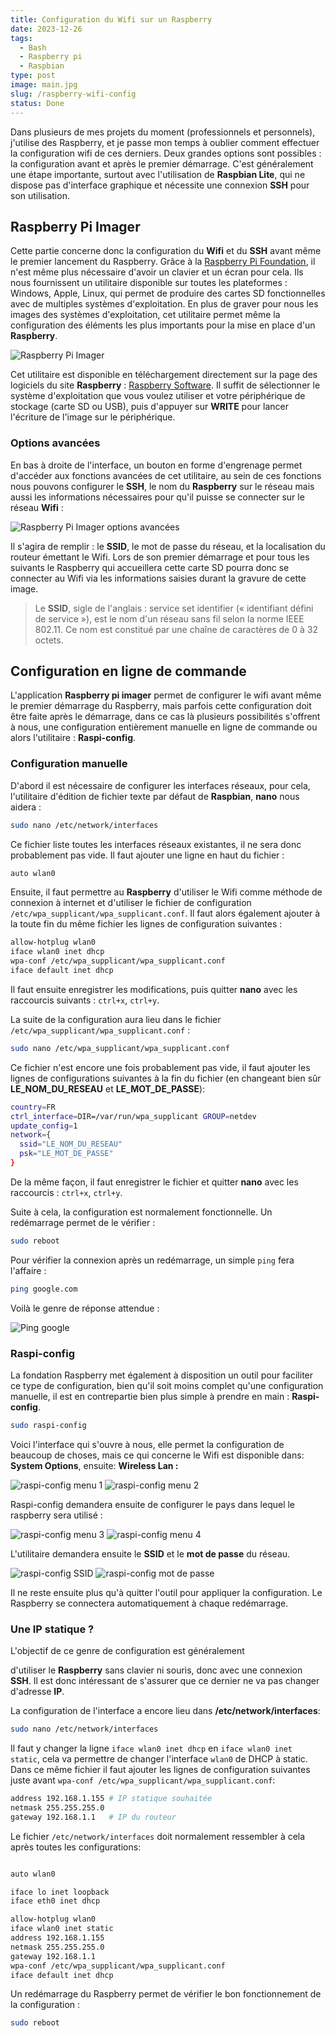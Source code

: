 ```yaml
---
title: Configuration du Wifi sur un Raspberry
date: 2023-12-26
tags:
  - Bash
  - Raspberry pi
  - Raspbian
type: post
image: main.jpg
slug: /raspberry-wifi-config
status: Done
---
```


Dans plusieurs de mes projets du moment (professionnels et personnels), j'utilise des Raspberry, et je passe mon temps à oublier comment effectuer la configuration wifi de ces derniers. Deux grandes options sont possibles : la configuration avant et après le premier démarrage. C'est généralement une étape importante, surtout avec l'utilisation de **Raspbian Lite**, qui ne dispose pas d'interface graphique et nécessite une connexion **SSH** pour son utilisation.

## Raspberry Pi Imager

Cette partie concerne donc la configuration du **Wifi** et du **SSH** avant même le premier lancement du Raspberry. Grâce à la [Raspberry Pi Foundation](https://www.raspberrypi.org), il n'est même plus nécessaire d'avoir un clavier et un écran pour cela. Ils nous fournissent un utilitaire disponible sur toutes les plateformes : Windows, Apple, Linux, qui permet de produire des cartes SD fonctionnelles avec de multiples systèmes d'exploitation. En plus de graver pour nous les images des systèmes d'exploitation, cet utilitaire permet même la configuration des éléments les plus importants pour la mise en place d'un **Raspberry**.

![Raspberry Pi Imager](raspberry-pi-imager-1.png)

Cet utilitaire est disponible en téléchargement directement sur la page des logiciels du site **Raspberry** : [Raspberry Software](https://www.raspberrypi.com/software/). Il suffit de sélectionner le système d'exploitation que vous voulez utiliser et votre périphérique de stockage (carte SD ou USB), puis d'appuyer sur **WRITE** pour lancer l'écriture de l'image sur le périphérique.

### Options avancées

En bas à droite de l'interface, un bouton en forme d'engrenage permet d'accéder aux fonctions avancées de cet utilitaire, au sein de ces fonctions nous pouvons configurer le **SSH**, le nom du **Raspberry** sur le réseau mais aussi les informations nécessaires pour qu'il puisse se connecter sur le réseau **Wifi** :

![Raspberry Pi Imager options avancées](raspberry-pi-imager-2.png)

Il s'agira de remplir : le **SSID**, le mot de passe du réseau, et la localisation du routeur émettant le Wifi. Lors de son premier démarrage et pour tous les suivants le Raspberry qui accueillera cette carte SD pourra donc se connecter au Wifi via les informations saisies durant la gravure de cette image.

> Le **SSID**, sigle de l'anglais : service set identifier (« identifiant défini de service »), est le nom d'un réseau sans fil selon la norme IEEE 802.11. Ce nom est constitué par une chaîne de caractères de 0 à 32 octets.

## Configuration en ligne de commande

L'application **Raspberry pi imager** permet de configurer le wifi avant même le premier démarrage du Raspberry, mais parfois cette configuration doit être faite après le démarrage, dans ce cas là plusieurs possibilités s'offrent à nous, une configuration entièrement manuelle en ligne de commande ou alors l'utilitaire : **Raspi-config**.

### Configuration manuelle

D'abord il est nécessaire de configurer les interfaces réseaux, pour cela, l'utilitaire d'édition de fichier texte par défaut de **Raspbian**, **nano** nous aidera :
```bash
sudo nano /etc/network/interfaces
```
Ce fichier liste toutes les interfaces réseaux existantes, il ne sera donc probablement pas vide. Il faut ajouter une ligne en haut du fichier :
```bash
auto wlan0
```
Ensuite, il faut permettre au **Raspberry** d'utiliser le Wifi comme méthode de connexion à internet et d'utiliser le fichier de configuration `/etc/wpa_supplicant/wpa_supplicant.conf`. Il faut alors également ajouter à la toute fin du même fichier les lignes de configuration suivantes :
```bash
allow-hotplug wlan0
iface wlan0 inet dhcp
wpa-conf /etc/wpa_supplicant/wpa_supplicant.conf
iface default inet dhcp
```
Il faut ensuite enregistrer les modifications, puis quitter **nano** avec les raccourcis suivants : `ctrl+x`, `ctrl+y`.

La suite de la configuration aura lieu dans le fichier `/etc/wpa_supplicant/wpa_supplicant.conf` :
```bash
sudo nano /etc/wpa_supplicant/wpa_supplicant.conf
```
Ce fichier n'est encore une fois probablement pas vide, il faut ajouter les lignes de configurations suivantes à la fin du fichier (en changeant bien sûr **LE_NOM_DU_RESEAU** et **LE_MOT_DE_PASSE**):
```bash
country=FR
ctrl_interface=DIR=/var/run/wpa_supplicant GROUP=netdev
update_config=1
network={
  ssid="LE_NOM_DU_RESEAU"
  psk="LE_MOT_DE_PASSE"
}
```
De la même façon, il faut enregistrer le fichier et quitter **nano** avec les raccourcis  : `ctrl+x`, `ctrl+y`.

Suite à cela, la configuration est normalement fonctionnelle. Un redémarrage permet de le vérifier :
```bash
sudo reboot
```

Pour vérifier la connexion après un redémarrage, un simple `ping` fera l'affaire :
```bash
ping google.com
```

Voilà le genre de réponse attendue :

![Ping google](ping-google.png)

### Raspi-config

La fondation Raspberry met également à disposition un outil pour faciliter ce type de configuration, bien qu'il soit moins complet qu'une configuration manuelle, il est en contrepartie bien plus simple à prendre en main : **Raspi-config**.
```bash
sudo raspi-config
```

Voici l'interface qui s'ouvre à nous, elle permet la configuration de beaucoup de choses, mais ce qui concerne le Wifi est disponible dans: **System Options**, ensuite: **Wireless Lan :**

![raspi-config menu 1](raspi-config-1.png)
![raspi-config menu 2](raspi-config-2.png)

Raspi-config demandera ensuite de configurer le pays dans lequel le raspberry sera utilisé :

![raspi-config menu 3](raspi-config-3.png)
![raspi-config menu 4](raspi-config-4.png)

L'utilitaire demandera ensuite le **SSID** et le **mot de passe** du réseau.

![raspi-config SSID](raspi-config-5.png)
![raspi-config mot de passe](raspi-config-6.png)

Il ne reste ensuite plus qu'à quitter l'outil pour appliquer la configuration. Le Raspberry se connectera automatiquement à chaque redémarrage.

### Une IP statique ?

L'objectif de ce genre de configuration est généralement

 d'utiliser le **Raspberry** sans clavier ni souris, donc avec une connexion **SSH**. Il est donc intéressant de s'assurer que ce dernier ne va pas changer d'adresse **IP**.

La configuration de l'interface a encore lieu dans **/etc/network/interfaces**:
```bash
sudo nano /etc/network/interfaces
```
Il faut y changer la ligne `iface wlan0 inet dhcp` en `iface wlan0 inet static`, cela va permettre de changer l'interface `wlan0` de DHCP à static.
Dans ce même fichier il faut ajouter les lignes de configuration suivantes juste avant `wpa-conf /etc/wpa_supplicant/wpa_supplicant.conf`:
```bash
address 192.168.1.155 # IP statique souhaitée
netmask 255.255.255.0 
gateway 192.168.1.1   # IP du routeur
```

Le fichier `/etc/network/interfaces` doit normalement ressembler à cela après toutes les configurations:
```bash

auto wlan0

iface lo inet loopback
iface eth0 inet dhcp

allow-hotplug wlan0
iface wlan0 inet static
address 192.168.1.155
netmask 255.255.255.0
gateway 192.168.1.1
wpa-conf /etc/wpa_supplicant/wpa_supplicant.conf
iface default inet dhcp
```

Un redémarrage du Raspberry permet de vérifier le bon fonctionnement de la configuration :
```bash
sudo reboot
```